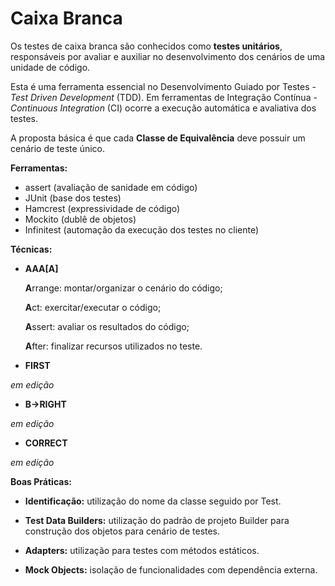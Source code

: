 # Caixa Branca
Os testes de caixa branca são conhecidos como **testes unitários**, responsáveis por avaliar e auxiliar no desenvolvimento dos cenários de uma unidade de código.

Esta é uma ferramenta essencial no Desenvolvimento Guiado por Testes - *Test Driven Development* (TDD). Em ferramentas de Integração Contínua - *Continuous Integration* (CI) ocorre a execução automática e avaliativa dos testes.

A proposta básica é que cada **Classe de Equivalência** deve possuir um cenário de teste único.

**Ferramentas:**
* assert (avaliação de sanidade em código)
* JUnit (base dos testes)
* Hamcrest (expressividade de código)
* Mockito (dublê de objetos)
* Infinitest (automação da execução dos testes no cliente)

**Técnicas:**

* **AAA[A]**

  **A**rrange: montar/organizar o cenário do código;

  **A**ct: exercitar/executar o código;

  **A**ssert: avaliar os resultados do código;

  **A**fter: finalizar recursos utilizados no teste.

* **FIRST**

*em edição*

* **B->RIGHT**

*em edição*
 
* **CORRECT**

*em edição*

**Boas Práticas:**

* **Identificação:** utilização do nome da classe seguido por Test.

* **Test Data Builders:** utilização do padrão de projeto Builder para construção dos objetos para cenário de testes.

* **Adapters:** utilização para testes com métodos estáticos.

* **Mock Objects:** isolação de funcionalidades com dependência externa.
